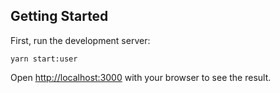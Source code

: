 
## Getting Started

First, run the development server:

```
yarn start:user
```

Open [http://localhost:3000](http://localhost:3000) with your browser to see the result.
